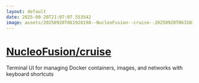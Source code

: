 ```yaml
---
layout: default
date: 2025-09-20T21:07:07.553542
image: assets/20250920T061928198--NucleoFusion--cruise--20250920T063103476--cropped.png
---
```


# [NucleoFusion/cruise](https://github.com/NucleoFusion/cruise)

Terminal UI for managing Docker containers, images, and networks with keyboard shortcuts
